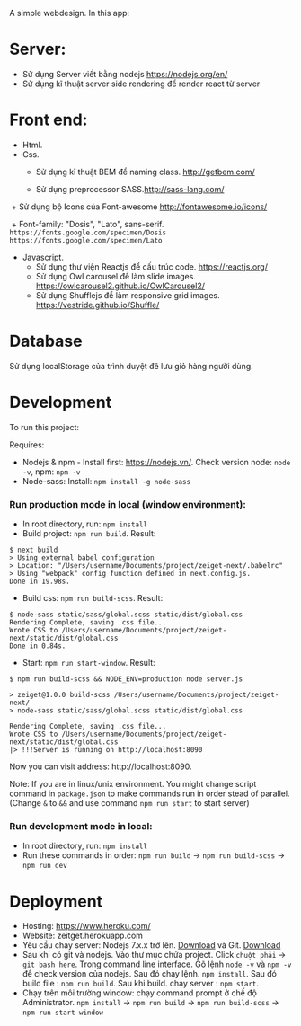 A simple webdesign. In this app:

# Server:

- Sử dụng Server viết bằng nodejs https://nodejs.org/en/
- Sử dụng kĩ thuật server side rendering để render react từ server

# Front end:

- Html.
- Css.
  + Sử dụng kĩ thuật BEM để naming class. http://getbem.com/

  + Sử dụng preprocessor SASS.http://sass-lang.com/

  + Sử dụng bộ Icons của Font-awesome http://fontawesome.io/icons/

  + Font-family: "Dosis", "Lato", sans-serif. `https://fonts.google.com/specimen/Dosis` `https://fonts.google.com/specimen/Lato`

- Javascript.
  + Sử dụng thư viện Reactjs để cấu trúc code. https://reactjs.org/
  + Sử dụng Owl carousel để làm slide images. https://owlcarousel2.github.io/OwlCarousel2/
  + Sử dụng Shufflejs để làm responsive grid images. https://vestride.github.io/Shuffle/

# Database

Sử dụng localStorage của trình duyệt đê lưu giỏ hàng người dùng.

# Development
To run this project:

Requires:
- Nodejs & npm - Install first: https://nodejs.vn/. Check version node: `node -v`, npm: `npm -v`
- Node-sass: Install: `npm install -g node-sass`

### Run production mode in local (window environment):
- In root directory, run: `npm install`
- Build project: `npm run build`. Result:

```
$ next build
> Using external babel configuration
> Location: "/Users/username/Documents/project/zeiget-next/.babelrc"
> Using "webpack" config function defined in next.config.js.
Done in 19.98s.
```

- Build css: `npm run build-scss`. Result:

```
$ node-sass static/sass/global.scss static/dist/global.css
Rendering Complete, saving .css file...
Wrote CSS to /Users/username/Documents/project/zeiget-next/static/dist/global.css
Done in 0.84s.
```

- Start: `npm run start-window`. Result:

```
$ npm run build-scss && NODE_ENV=production node server.js

> zeiget@1.0.0 build-scss /Users/username/Documents/project/zeiget-next/
> node-sass static/sass/global.scss static/dist/global.css

Rendering Complete, saving .css file...
Wrote CSS to /Users/username/Documents/project/zeiget-next/static/dist/global.css
|> !!!Server is running on http://localhost:8090
```
Now you can visit address: http://localhost:8090.

Note: If you are in linux/unix environment. You might change script command in `package.json` to make commands run in order stead of parallel. (Change `&` to `&&` and use command `npm run start` to start server)

### Run development mode in local:
- In root directory, run: `npm install`
- Run these commands in order: `npm run build` -> `npm run build-scss` -> `npm run dev`

# Deployment

- Hosting: https://www.heroku.com/
- Website: zeitget.herokuapp.com
- Yêu cầu chạy server: Nodejs 7.x.x trở lên. [Download](https://nodejs.org/en/) và Git. [Download](https://git-scm.com/downloads)
- Sau khi có git và nodejs. Vào thư mục chứa project. Click `chuột phải` -> `git bash here`.
Trong command line interface. Gõ lệnh `node -v` và `npm -v` để check version của nodejs.
Sau đó chạy lệnh. `npm install`. Sau đó build file : `npm run build`. Sau khi build. chạy server : `npm start`.
- Chạy trên môi trường window: chạy command prompt ở chế độ Administrator.
`npm install` -> `npm run build` -> `npm run build-scss` -> `npm run start-window`
